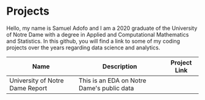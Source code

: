 # Projects
Hello, my name is Samuel Adofo and I am a 2020 graduate of the University of Notre Dame with a degree in Applied and Computational Mathematics and Statistics. In this github, you will find a link to some of my coding projects over the years regarding data science and analytics.

|Name   | Description  | Project Link|  
|-------| -----------  | ----------- |
|University of Notre Dame Report| This is an EDA on Notre Dame's public data| |

